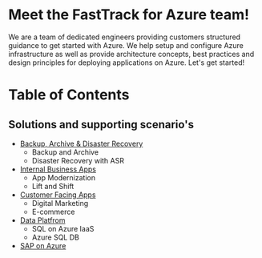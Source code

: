 # Meet the FastTrack for Azure team!
We are a team of dedicated engineers providing customers structured guidance to get started with Azure. We help setup and configure Azure infrastructure as well as provide architecture concepts, best practices and design principles for deploying applications on Azure.  Let's get started!

# Table of Contents

## Solutions and supporting scenario's
* [Backup, Archive & Disaster Recovery](https://github.com/Azure/fta-backuparchivedr)
    - Backup and Archive
    - Disaster Recovery with ASR
* [Internal Business Apps](https://github.com/Azure/fta-internalbusinessapps)
    - App Modernization
    - Lift and Shift    
* [Customer Facing Apps](https://github.com/Azure/fta-customerfacingapps)
	- Digital Marketing
	- E-commerce
* [Data Platfrom](https://github.com/Azure/fta-dataplatform)
	- SQL on Azure IaaS
	- Azure SQL DB
* [SAP on Azure](https://github.com/Azure/fta-saponazure)
